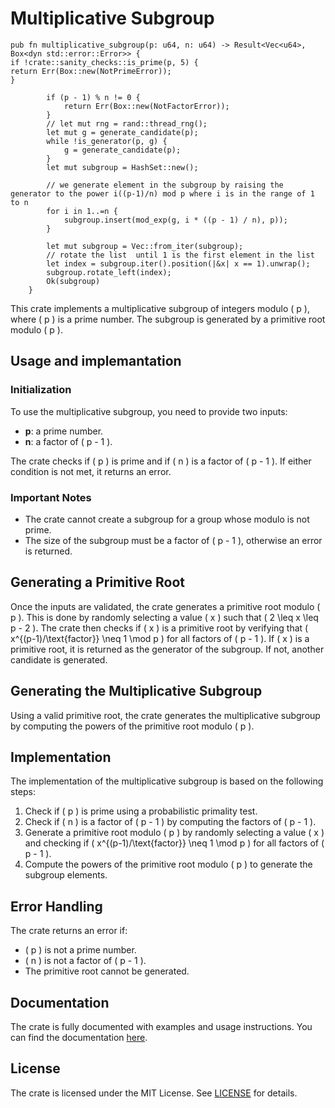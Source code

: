 # Multiplicative Subgroup

```{rust}
pub fn multiplicative_subgroup(p: u64, n: u64) -> Result<Vec<u64>, Box<dyn std::error::Error>> {
if !crate::sanity_checks::is_prime(p, 5) {
return Err(Box::new(NotPrimeError));
}

        if (p - 1) % n != 0 {
            return Err(Box::new(NotFactorError));
        }
        // let mut rng = rand::thread_rng();
        let mut g = generate_candidate(p);
        while !is_generator(p, g) {
            g = generate_candidate(p);
        }
        let mut subgroup = HashSet::new();

        // we generate element in the subgroup by raising the generator to the power i((p-1)/n) mod p where i is in the range of 1 to n
        for i in 1..=n {
            subgroup.insert(mod_exp(g, i * ((p - 1) / n), p));
        }

        let mut subgroup = Vec::from_iter(subgroup);
        // rotate the list  until 1 is the first element in the list
        let index = subgroup.iter().position(|&x| x == 1).unwrap();
        subgroup.rotate_left(index);
        Ok(subgroup)
    }
```

This crate implements a multiplicative subgroup of integers modulo \( p \), where \( p \) is a prime number. The subgroup is generated by a primitive root modulo \( p \).

## Usage and implemantation

### Initialization

To use the multiplicative subgroup, you need to provide two inputs:

- **p**: a prime number.
- **n**: a factor of \( p - 1 \).

The crate checks if \( p \) is prime and if \( n \) is a factor of \( p - 1 \). If either condition is not met, it returns an error.

### Important Notes

- The crate cannot create a subgroup for a group whose modulo is not prime.
- The size of the subgroup must be a factor of \( p - 1 \), otherwise an error is returned.

## Generating a Primitive Root

Once the inputs are validated, the crate generates a primitive root modulo \( p \). This is done by randomly selecting a value \( x \) such that \( 2 \leq x \leq p - 2 \). The crate then checks if \( x \) is a primitive root by verifying that \( x^{(p-1)/\text{factor}} \neq 1 \mod p \) for all factors of \( p - 1 \). If \( x \) is a primitive root, it is returned as the generator of the subgroup. If not, another candidate is generated.

## Generating the Multiplicative Subgroup

Using a valid primitive root, the crate generates the multiplicative subgroup by computing the powers of the primitive root modulo \( p \).

## Implementation

The implementation of the multiplicative subgroup is based on the following steps:

1. Check if \( p \) is prime using a probabilistic primality test.
2. Check if \( n \) is a factor of \( p - 1 \) by computing the factors of \( p - 1 \).
3. Generate a primitive root modulo \( p \) by randomly selecting a value \( x \) and checking if \( x^{(p-1)/\text{factor}} \neq 1 \mod p \) for all factors of \( p - 1 \).
4. Compute the powers of the primitive root modulo \( p \) to generate the subgroup elements.

## Error Handling

The crate returns an error if:

- \( p \) is not a prime number.
- \( n \) is not a factor of \( p - 1 \).
- The primitive root cannot be generated.

## Documentation

The crate is fully documented with examples and usage instructions. You can find the documentation [here](#).

## License

The crate is licensed under the MIT License. See [LICENSE](#) for details.

```

```
